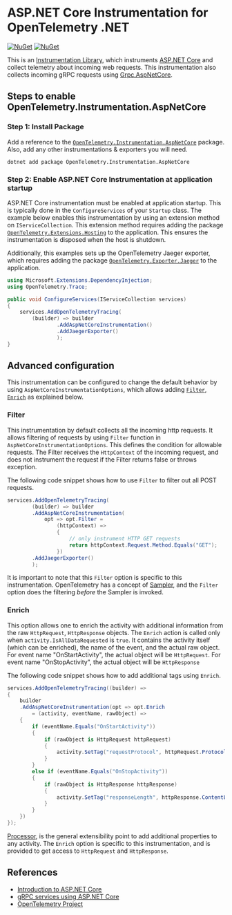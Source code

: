 # ASP.NET Core Instrumentation for OpenTelemetry .NET

[![NuGet](https://img.shields.io/nuget/v/OpenTelemetry.Instrumentation.AspNetCore.svg)](https://www.nuget.org/packages/OpenTelemetry.Instrumentation.AspNetCore)
[![NuGet](https://img.shields.io/nuget/dt/OpenTelemetry.Instrumentation.AspNetCore.svg)](https://www.nuget.org/packages/OpenTelemetry.Instrumentation.AspNetCore)

This is an [Instrumentation
Library](https://github.com/open-telemetry/opentelemetry-specification/blob/master/specification/glossary.md#instrumentation-library),
which instruments [ASP.NET Core](https://docs.microsoft.com/aspnet/core) and
collect telemetry about incoming web requests.
This instrumentation also collects incoming gRPC requests using
[Grpc.AspNetCore](https://www.nuget.org/packages/Grpc.AspNetCore).

## Steps to enable OpenTelemetry.Instrumentation.AspNetCore

### Step 1: Install Package

Add a reference to the
[`OpenTelemetry.Instrumentation.AspNetCore`](https://www.nuget.org/packages/OpenTelemetry.Instrumentation.AspNetCore)
package. Also, add any other instrumentations & exporters you will need.

```shell
dotnet add package OpenTelemetry.Instrumentation.AspNetCore
```

### Step 2: Enable ASP.NET Core Instrumentation at application startup

ASP.NET Core instrumentation must be enabled at application startup. This is
typically done in the `ConfigureServices` of your `Startup` class. The example
below enables this instrumentation by using an extension method on
`IServiceCollection`. This extension method requires adding the package
[`OpenTelemetry.Extensions.Hosting`](../OpenTelemetry.Extensions.Hosting/README.md)
to the application. This ensures the instrumentation is disposed when the host
is shutdown.

Additionally, this examples sets up the OpenTelemetry Jaeger exporter, which
requires adding the package
[`OpenTelemetry.Exporter.Jaeger`](../OpenTelemetry.Exporter.Jaeger/README.md) to
the application.

```csharp
using Microsoft.Extensions.DependencyInjection;
using OpenTelemetry.Trace;

public void ConfigureServices(IServiceCollection services)
{
    services.AddOpenTelemetryTracing(
        (builder) => builder
                .AddAspNetCoreInstrumentation()
                .AddJaegerExporter()
                );
}
```

## Advanced configuration

This instrumentation can be configured to change the default behavior by using
`AspNetCoreInstrumentationOptions`, which allows adding [`Filter`](#filter),
[`Enrich`](#enrich) as explained below.

### Filter

This instrumentation by default collects all the incoming http requests. It
allows filtering of requests by using `Filter` function in
`AspNetCoreInstrumentationOptions`. This defines the condition for allowable
requests. The Filter receives the `HttpContext` of the incoming
request, and does not instrument the request if the Filter returns false or throws
exception.

The following code snippet shows how to use `Filter` to filter out all POST
requests.

```csharp
services.AddOpenTelemetryTracing(
        (builder) => builder
        .AddAspNetCoreInstrumentation(
            opt => opt.Filter =
                (httpContext) =>
                {
                    // only instrument HTTP GET requests
                    return httpContext.Request.Method.Equals("GET");
                })
        .AddJaegerExporter()
        );
```

It is important to note that this `Filter` option is specific to this
instrumentation. OpenTelemetry has a concept of
[Sampler](https://github.com/open-telemetry/opentelemetry-specification/blob/master/specification/trace/sdk.md#sampling),
and the `Filter` option does the filtering *before* the Sampler is invoked.

### Enrich

This option allows one to enrich the activity with additional information
from the raw `HttpRequest`, `HttpResponse` objects. The `Enrich` action is
called only when `activity.IsAllDataRequested` is `true`. It contains the
activity itself (which can be enriched), the name of the event, and the
actual raw object.
For event name "OnStartActivity", the actual object will be `HttpRequest`.
For event name "OnStopActivity", the actual object will be `HttpResponse`

The following code snippet shows how to add additional tags using `Enrich`.

```csharp
services.AddOpenTelemetryTracing((builder) =>
{
    builder
    .AddAspNetCoreInstrumentation(opt => opt.Enrich
        = (activity, eventName, rawObject) =>
    {
        if (eventName.Equals("OnStartActivity"))
        {
            if (rawObject is HttpRequest httpRequest)
            {
                activity.SetTag("requestProtocol", httpRequest.Protocol);
            }
        }
        else if (eventName.Equals("OnStopActivity"))
        {
            if (rawObject is HttpResponse httpResponse)
            {
                activity.SetTag("responseLength", httpResponse.ContentLength);
            }
        }
    })
});
```

[Processor](../../docs/trace/extending-the-sdk/README.md#processor),
is the general extensibility point to add additional properties to any activity.
The `Enrich` option is specific to this instrumentation, and is provided to
get access to `HttpRequest` and `HttpResponse`.

## References

* [Introduction to ASP.NET
  Core](https://docs.microsoft.com/aspnet/core/introduction-to-aspnet-core)
* [gRPC services using ASP.NET Core](https://docs.microsoft.com/aspnet/core/grpc/aspnetcore)
* [OpenTelemetry Project](https://opentelemetry.io/)
